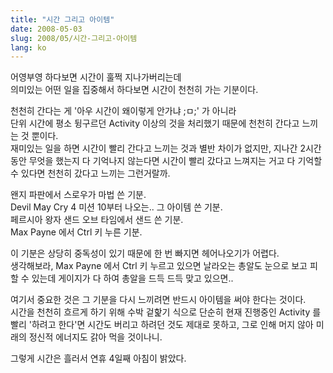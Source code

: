 ```yaml
---
title: "시간 그리고 아이템"
date: 2008-05-03
slug: 2008/05/시간-그리고-아이템
lang: ko
---
```


어영부영 하다보면 시간이 훌쩍 지나가버리는데  
의미있는 어떤 일을 집중해서 하다보면 시간이 천천히 가는 기분이다.

천천히 간다는 게 '아우 시간이 왜이렇게 안가냐 ;ㅁ;' 가 아니라   
단위 시간에 평소 뒹구르던 Activity 이상의 것을 처리했기 때문에 천천히 간다고 느끼는 것 뿐이다.  
재미있는 일을 하면 시간이 빨리 간다고 느끼는 것과 별반 차이가 없지만, 지나간 2시간동안 무엇을 했는지 다 기억나지 않는다면 시간이 빨리 갔다고 느껴지는 거고 다 기억할 수 있다면 천천히 갔다고 느끼는 그런거랄까.   

왠지 파판에서 스로우가 마법 쓴 기분.  
Devil May Cry 4 미션 10부터 나오는.. 그 아이템 쓴 기분.  
페르시아 왕자 샌드 오브 타임에서 샌드 쓴 기분.  
Max Payne 에서 Ctrl 키 누른 기분.

이 기분은 상당히 중독성이 있기 때문에 한 번 빠지면 헤어나오기가 어렵다.  
생각해보라, Max Payne 에서 Ctrl 키 누르고 있으면 날라오는 총알도 눈으로 보고 피할 수 있는데 게이지가 다 하여 총알을 드득 드득 맞고 있으면..

여기서 중요한 것은 그 기분을 다시 느끼려면 반드시 아이템을 써야 한다는 것이다.  
시간을 천천히 흐르게 하기 위해 수박 겉핥기 식으로 단순히 현재 진행중인 Activity 를 빨리 '하려고 한다'면 시간도 버리고 하려던 것도 제대로 못하고, 그로 인해 머지 않아 미래의 정신적 에너지도 갉아 먹을 것이나니.  

그렇게 시간은 흘러서 연휴 4일째 아침이 밝았다.
